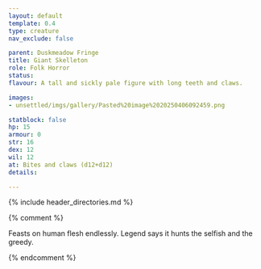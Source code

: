 ```yaml
---
layout: default
template: 0.4
type: creature
nav_exclude: false

parent: Duskmeadow Fringe
title: Giant Skelleton
role: Folk Horror
status:
flavour: A tall and sickly pale figure with long teeth and claws.

images:
- unsettled/imgs/gallery/Pasted%20image%2020250406092459.png

statblock: false
hp: 15
armour: 0
str: 16
dex: 12
wil: 12
at: Bites and claws (d12+d12)
details:

---
```


{% include header_directories.md %}

{% comment %}

Feasts on human flesh endlessly. Legend says it hunts the selfish and the greedy.

{% endcomment %}